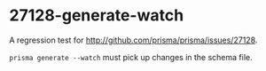 # 27128-generate-watch

A regression test for <http://github.com/prisma/prisma/issues/27128>.

`prisma generate --watch` must pick up changes in the schema file.
